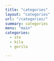 ```yaml
---
title: "categories"
layout: "categories"
url: "/categories/"
summary: categories
menu: "main"
categories:
  - sto
  - kila
  - gorila

---
```


